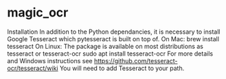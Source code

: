 # magic_ocr
Installation
In addition to the Python dependancies, it is necessary to install Google
Tesseract which pytesseract is built on top of.
On Mac:
brew install tesseract
On Linux: The package is available on most distributions as tesseract or
tesseract-ocr
sudo apt install tesseract-ocr
For more details and Windows instructions see
https://github.com/tesseract-ocr/tesseract/wiki
You will need to add Tesseract to your path.
